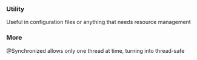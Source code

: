 ### Utility

Useful in configuration files or anything that needs resource management

### More
@Synchronized allows only one thread at time, turning into thread-safe
